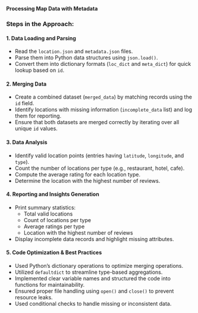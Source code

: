 **Processing Map Data with Metadata**

### **Steps in the Approach:**

#### **1. Data Loading and Parsing**
- Read the `location.json` and `metadata.json` files.
- Parse them into Python data structures using `json.load()`.
- Convert them into dictionary formats (`loc_dict` and `meta_dict`) for quick lookup based on `id`.

#### **2. Merging Data**
- Create a combined dataset (`merged_data`) by matching records using the `id` field.
- Identify locations with missing information (`incomplete_data` list) and log them for reporting.
- Ensure that both datasets are merged correctly by iterating over all unique `id` values.

#### **3. Data Analysis**
- Identify valid location points (entries having `latitude`, `longitude`, and `type`).
- Count the number of locations per type (e.g., restaurant, hotel, cafe).
- Compute the average rating for each location type.
- Determine the location with the highest number of reviews.

#### **4. Reporting and Insights Generation**
- Print summary statistics:
  - Total valid locations
  - Count of locations per type
  - Average ratings per type
  - Location with the highest number of reviews
- Display incomplete data records and highlight missing attributes.

#### **5. Code Optimization & Best Practices**
- Used Python’s dictionary operations to optimize merging operations.
- Utilized `defaultdict` to streamline type-based aggregations.
- Implemented clear variable names and structured the code into functions for maintainability.
- Ensured proper file handling using `open()` and `close()` to prevent resource leaks.
- Used conditional checks to handle missing or inconsistent data.
